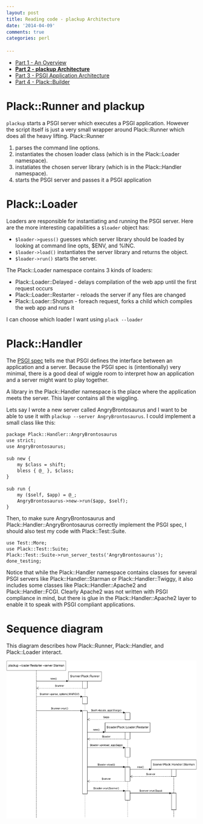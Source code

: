 ```yaml
---
layout: post
title: Reading code - plackup Architecture
date: '2014-04-09'
comments: true
categories: perl

---
```


  * [Part 1 - An Overview](/2014/04/08/read-plack-1)
  * [**Part 2 - plackup Architecture**](/2014/04/09/read-plack-2)
  * [Part 3 - PSGI Application Architecture](/2014/04/11/read-plack-3)
  * [Part 4 - Plack::Builder](/2014/04/12/read-plack-4)

# Plack::Runner and plackup

`plackup` starts a PSGI server which executes a PSGI application.  However
the script itself is just a very small wrapper around Plack::Runner which does
all the heavy lifting.  Plack::Runner

  1. parses the command line options.
  2. instantiates the chosen loader class (which is in the Plack::Loader namespace).
  3. instatiates the chosen server library (which is in the Plack::Handler namespace).
  4. starts the PSGI server and passes it a PSGI application

# Plack::Loader

Loaders are responsible for instantiating and running the PSGI server.  Here are
the more interesting capabilities a `$loader` object has:

  * `$loader->guess()` guesses which server library should be loaded by looking at command line opts, $ENV, and %INC.
  * `$loader->load()` instantiates the server library and returns the object.
  * `$loader->run()` starts the server.

The Plack::Loader namespace contains 3 kinds of loaders:

  * Plack::Loader::Delayed - delays compilation of the web app until the first request occurs
  * Plack::Loader::Restarter - reloads the server if any files are changed
  * Plack::Loader::Shotgun - foreach request, forks a child which compiles the web app and runs it

I can choose which loader I want using `plack --loader`

# Plack::Handler

The [PSGI spec](https://metacpan.org/pod/distribution/PSGI/PSGI.pod)
tells me that PSGI defines the interface between an application and a server.
Because the PSGI spec is (intentionally) very minimal, there is a good deal of
wiggle room to interpret how an application and a server might want to play
together.

A library in the Plack::Handler namespace is the place where the application
meets the server.  This layer contains all the wiggling.

Lets say I wrote a new server called AngryBrontosaurus and I want to be able to
use it with `plackup --server AngryBrontosaurus`.  I could implement a small
class like this:

    package Plack::Handler::AngryBrontosaurus
    use strict;
    use AngryBrontosaurus;

    sub new {
        my $class = shift;
        bless { @_ }, $class;
    }

    sub run {
        my ($self, $app) = @_; 
        AngryBrontosaurus->new->run($app, $self);
    }

Then, to make sure AngryBrontosaurus and Plack::Handler::AngryBrontosaurus
correctly implement the PSGI spec, I should also test my code with
Plack::Test::Suite.

    use Test::More;
    use Plack::Test::Suite;
    Plack::Test::Suite->run_server_tests('AngryBrontosaurus');
    done_testing;

Notice that while the Plack::Handler namespace contains classes for several
PSGI servers like Plack::Handler::Starman or Plack::Handler::Twiggy, it also
includes some classes like Plack::Handler::Apache2 and Plack::Handler::FCGI.
Clearly Apache2 was not written with PSGI compliance in mind, but there is glue
in the Plack::Handler::Apache2 layer to enable it to speak with PSGI compliant
applications.


# Sequence diagram

This diagram describes how Plack::Runner, Plack::Handler, and Plack::Loader
interact.

![x](/images/for-posts/2014-04-01-plack.png)

